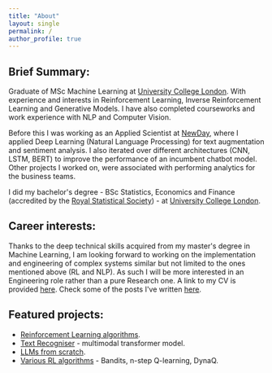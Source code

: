 ```yaml
---
title: "About"
layout: single
permalink: /
author_profile: true
---
```


## Brief Summary:
Graduate of MSc Machine Learning at [University College London](https://www.ucl.ac.uk). With experience and interests in Reinforcement Learning, Inverse Reinforcement Learning and Generative Models. I have also completed courseworks and work experience with NLP and Computer Vision.

Before this I was working as an Applied Scientist at [NewDay](https://www.newday.co.uk/), where I applied Deep Learning (Natural Language Processing) for text augmentation and sentiment analysis. I also iterated over different architectures (CNN, LSTM, BERT) to improve the performance of an incumbent chatbot model. Other projects I worked on, were associated with performing analytics for the business teams.

I did my bachelor's degree - BSc Statistics, Economics and Finance (accredited by the [Royal Statistical Society](https://rss.org.uk/)) - at [University College London](https://www.ucl.ac.uk).

## Career interests:
Thanks to the deep technical skills acquired from my master's degree in Machine Learning, I am looking forward to working on the implementation and engineering of complex systems similar but not limited to the ones mentioned above (RL and NLP). As such I will be more interested in an Engineering role rather than a pure Research one. A link to my CV is provided [here](https://drive.google.com/file/d/1sMr_ro0sLXKNzRRGrOLURgBOV_u_IyWv/view?usp=sharing). Check some of the posts I've written [here](https://mariovas3.github.io/posts_list).

## Featured projects:
* <a href="https://github.com/mariovas3/rl-algos" alt="link to rl-algos repo">Reinforcement Learning algorithms</a>.
* <a href="https://github.com/mariovas3/text-recogniser" alt="link to text-recogniser repo">Text Recogniser</a> - multimodal transformer model.
* <a href="https://github.com/mariovas3/llms" alt="link to llms repo">LLMs from scratch</a>.
* <a href="https://github.com/mariovas3/rl-algos" alt="link to rl-algos repo">Various RL algorithms</a> - Bandits, n-step Q-learning, DynaQ.
